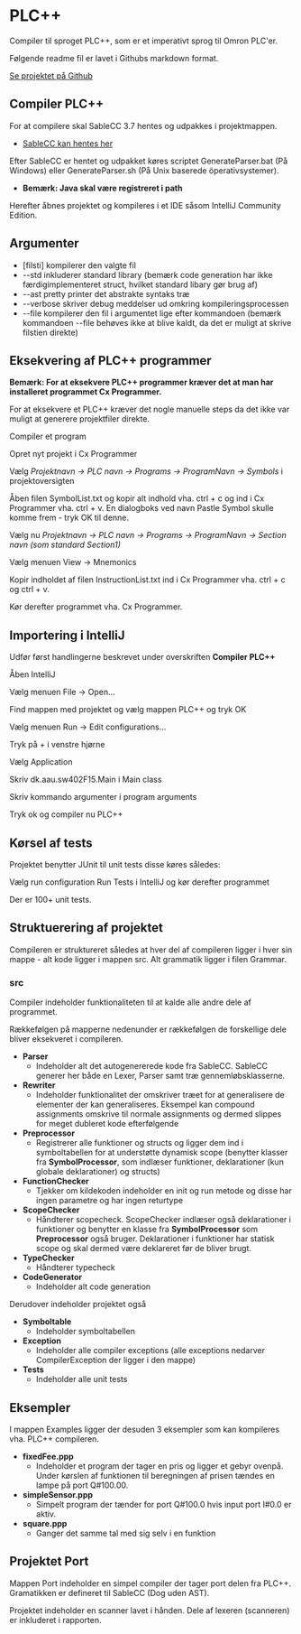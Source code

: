 # PLC++
Compiler til sproget PLC++, som er et imperativt sprog til Omron PLC'er.

Følgende readme fil er lavet i Githubs markdown format.

[Se projektet på Github](https://github.com/sahb1239/PLC-)

## Compiler PLC++
For at compilere skal SableCC 3.7 hentes og udpakkes i projektmappen. 
- [SableCC kan hentes her](http://sablecc.org/wiki/DownloadPage)

Efter SableCC er hentet og udpakket køres scriptet GenerateParser.bat (På Windows) eller GenerateParser.sh (På Unix baserede öperativsystemer).
- **Bemærk: Java skal være registreret i path**

Herefter åbnes projektet og kompileres i et IDE såsom IntelliJ Community Edition.

## Argumenter
- [filsti] kompilerer den valgte fil
- --std inkluderer standard library (bemærk code generation har ikke færdigimplementeret struct, hvilket standard libary gør brug af)
- --ast pretty printer det abstrakte syntaks træ
- --verbose skriver debug meddelser ud omkring kompileringsprocessen
- --file kompilerer den fil i argumentet lige efter kommandoen (bemærk kommandoen --file behøves ikke at blive kaldt, da det er muligt at skrive filstien direkte)

## Eksekvering af PLC++ programmer
**Bemærk: For at eksekvere PLC++ programmer kræver det at man har installeret programmet Cx Programmer.**

For at eksekvere et PLC++ kræver det nogle manuelle steps da det ikke var muligt at generere projektfiler direkte.

Compiler et program

Opret nyt projekt i Cx Programmer

Vælg *Projektnavn -> PLC navn -> Programs -> ProgramNavn -> Symbols* i projektoversigten

Åben filen SymbolList.txt og kopir alt indhold vha. ctrl + c og ind i Cx Programmer vha. ctrl + v. En dialogboks ved navn Pastle Symbol skulle komme frem - tryk OK til denne.

Vælg nu *Projektnavn -> PLC navn -> Programs -> ProgramNavn -> Section navn (som standard Section1)*

Vælg menuen View -> Mnemonics

Kopir indholdet af filen InstructionList.txt ind i Cx Programmer vha. ctrl + c og ctrl + v.


Kør derefter programmet vha. Cx Programmer.

## Importering i IntelliJ
Udfør først handlingerne beskrevet under overskriften **Compiler PLC++**

Åben IntelliJ

Vælg menuen File -> Open...

Find mappen med projektet og vælg mappen PLC++ og tryk OK

Vælg menuen Run -> Edit configurations...

Tryk på + i venstre hjørne

Vælg Application

Skriv dk.aau.sw402F15.Main i Main class

Skriv kommando argumenter i program arguments

Tryk ok og compiler nu PLC++

## Kørsel af tests
Projektet benytter JUnit til unit tests disse køres således:

Vælg run configuration Run Tests i IntelliJ og kør derefter programmet

Der er 100+ unit tests.

## Struktuerering af projektet
Compileren er struktureret således at hver del af compileren ligger i hver sin mappe - alt kode ligger i mappen src. Alt grammatik ligger i filen Grammar.

### src
Compiler indeholder funktionaliteten til at kalde alle andre dele af programmet.

Rækkefølgen på mapperne nedenunder er rækkefølgen de forskellige dele bliver eksekveret i compileren.
- **Parser**
	- Indeholder alt det autogenererede kode fra SableCC. SableCC generer her både en Lexer, Parser samt træ gennemløbsklasserne.
- **Rewriter**
	- Indeholder funktionalitet der omskriver træet for at generalisere de elementer der kan generaliseres. Eksempel kan compound assignments omskrive til normale assignments og dermed slippes for meget dubleret kode efterfølgende
- **Preprocessor**
	- Registrerer alle funktioner og structs og ligger dem ind i symboltabellen for at understøtte dynamisk scope (benytter klasser fra **SymbolProcessor**, som indlæser funktioner, deklarationer (kun globale deklarationer) og structs)
- **FunctionChecker**
	- Tjekker om kildekoden indeholder en init og run metode og disse har ingen parametre og har ingen returtype
- **ScopeChecker**
	- Håndterer scopecheck. ScopeChecker indlæser også deklarationer i funktioner og benytter en klasse fra **SymbolProcessor** som **Preprocessor** også bruger. Deklarationer i funktioner har statisk scope og skal dermed være deklareret før de bliver brugt.
- **TypeChecker**
	- Håndterer typecheck
- **CodeGenerator**
	- Indeholder alt code generation
	
Derudover indeholder projektet også
- **Symboltable**
	- Indeholder symboltabellen
- **Exception**
	- Indeholder alle compiler exceptions (alle exceptions nedarver CompilerException der ligger i den mappe)
- **Tests**
	- Indeholder alle unit tests

## Eksempler
I mappen Examples ligger der desuden 3 eksempler som kan kompileres vha. PLC++ compileren.

- **fixedFee.ppp**
	- Indeholder et program der tager en pris og ligger et gebyr ovenpå. Under kørslen af funktionen til beregningen af prisen tændes en lampe på port Q#100.00.
- **simpleSensor.ppp**
	- Simpelt program der tænder for port Q#100.0 hvis input port I#0.0 er aktiv.
- **square.ppp**
	- Ganger det samme tal med sig selv i en funktion
	
## Projektet Port
Mappen Port indeholder en simpel compiler der tager port delen fra PLC++. Gramatikken er defineret til SableCC (Dog uden AST).

Projektet indeholder en scanner lavet i hånden. Dele af lexeren (scanneren) er inkluderet i rapporten.
